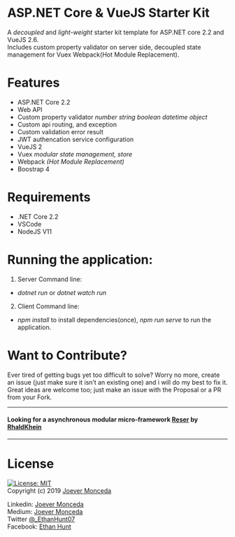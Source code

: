 # ASP.NET Core & VueJS Starter Kit 
A *decoupled* and *light-weight* starter kit template for ASP.NET core 2.2 and VueJS 2.6.   
Includes custom property validator on server side, decoupled state management for Vuex
Webpack(Hot Module Replacement).

# Features  
* ASP.NET Core 2.2  
 * Web API
 * Custom property validator
  *number* *string* *boolean* *datetime* *object*  
 * Custom api routing, and exception
 * Custom validation error result
 * JWT authencation service configuration
 * VueJS 2
 * Vuex *modular state management, store*
 * Webpack *(Hot Module Replacement)*
 * Boostrap 4

# Requirements   
 * .NET Core 2.2  
 * VSCode  
 * NodeJS V11
 
 # Running the application:
 1. Server
   Command line:
   * *dotnet run* or *dotnet watch run*
 2. Client
   Command line:
   * *npm install* to install dependencies(once), *npm run serve* to run the application.
   
   # Want to Contribute?  
   Ever tired of getting bugs yet too difficult to solve? Worry no more, create an issue (just make sure it isn’t an existing one) and i will do my best to fix it. Great ideas are welcome too; just make an issue with the Proposal or a PR from your Fork.

  ---
   #### Looking for a asynchronous modular micro-framework [Reser](https://github.com/rhaldkhein/reser) by [RhaldKhein](https://github.com/rhaldkhein/)
  ---
  
  # License 
  [![License: MIT](https://img.shields.io/badge/License-MIT-yellow.svg)](https://opensource.org/licenses/MIT)  
  Copyright (c) 2019 [Joever Monceda](https://github.com/Ethan0007)


  Linkedin: [Joever Monceda](https://www.linkedin.com/in/joever-monceda-55242779/)  
  Medium: [Joever Monceda](https://medium.com/@joever.monceda/new-net-core-vuejs-vuex-router-webpack-starter-kit-e94b6fdb7481)  
  Twitter [@_EthanHunt07](https://twitter.com/_EthanHunt07)  
  Facebook: [Ethan Hunt](https://m.facebook.com/groups/215192935559397?view=permalink&id=688430418235644)
